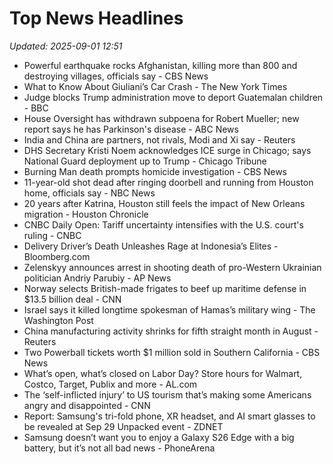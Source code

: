 # Top News Headlines

_Updated: 2025-09-01 12:51_

- Powerful earthquake rocks Afghanistan, killing more than 800 and destroying villages, officials say - CBS News
- What to Know About Giuliani’s Car Crash - The New York Times
- Judge blocks Trump administration move to deport Guatemalan children - BBC
- House Oversight has withdrawn subpoena for Robert Mueller; new report says he has Parkinson's disease - ABC News
- India and China are partners, not rivals, Modi and Xi say - Reuters
- DHS Secretary Kristi Noem acknowledges ICE surge in Chicago; says National Guard deployment up to Trump - Chicago Tribune
- Burning Man death prompts homicide investigation - CBS News
- 11-year-old shot dead after ringing doorbell and running from Houston home, officials say - NBC News
- 20 years after Katrina, Houston still feels the impact of New Orleans migration - Houston Chronicle
- CNBC Daily Open: Tariff uncertainty intensifies with the U.S. court's ruling - CNBC
- Delivery Driver’s Death Unleashes Rage at Indonesia’s Elites - Bloomberg.com
- Zelenskyy announces arrest in shooting death of pro-Western Ukrainian politician Andriy Parubiy - AP News
- Norway selects British-made frigates to beef up maritime defense in $13.5 billion deal - CNN
- Israel says it killed longtime spokesman of Hamas’s military wing - The Washington Post
- China manufacturing activity shrinks for fifth straight month in August - Reuters
- Two Powerball tickets worth $1 million sold in Southern California - CBS News
- What’s open, what’s closed on Labor Day? Store hours for Walmart, Costco, Target, Publix and more - AL.com
- The ‘self-inflicted injury’ to US tourism that’s making some Americans angry and disappointed - CNN
- Report: Samsung's tri-fold phone, XR headset, and AI smart glasses to be revealed at Sep 29 Unpacked event - ZDNET
- Samsung doesn’t want you to enjoy a Galaxy S26 Edge with a big battery, but it’s not all bad news - PhoneArena